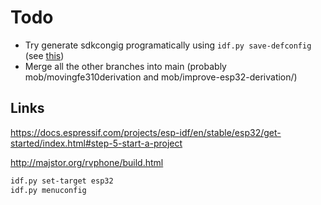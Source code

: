 # Todo

- Try generate sdkcongig programatically using `idf.py save-defconfig` (see [this](https://docs.espressif.com/projects/esp-idf/en/latest/esp32/api-reference/kconfig.html#using-sdkconfig-defaults))
- Merge all the other branches into main (probably mob/movingfe310derivation and mob/improve-esp32-derivation/)

## Links

<https://docs.espressif.com/projects/esp-idf/en/stable/esp32/get-started/index.html#step-5-start-a-project>

<http://majstor.org/rvphone/build.html>

```sh
idf.py set-target esp32
idf.py menuconfig
```
